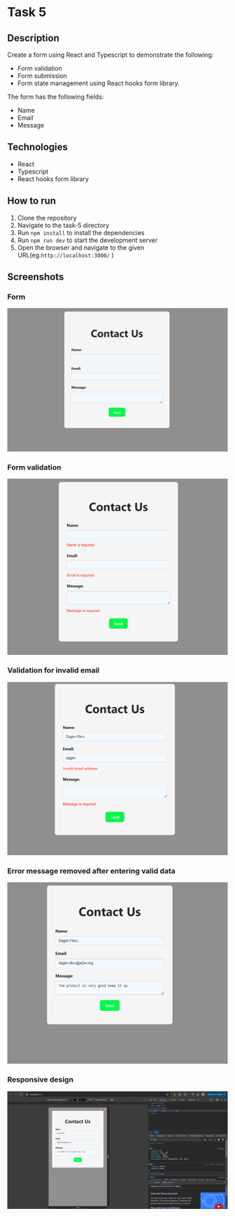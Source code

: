 # Task 5
## Description
Create a form using React and Typescript to demonstrate the following:
- Form validation
- Form submission
- Form state management
using React hooks form library.

The form has the following fields:
- Name
- Email
- Message
## Technologies
- React
- Typescript
- React hooks form library
## How to run
1. Clone the repository
2. Navigate to the task-5 directory
3. Run `npm install` to install the dependencies
4. Run `npm run dev` to start the development server
5. Open the browser and navigate to the given URL(eg.`http://localhost:3000/` )

## Screenshots
### Form
![Form](./screenshots/theform.png)

### Form validation
![Form validation](./screenshots/invalidMessages.png)

### Validation for invalid email
![Validation for invalid email](./screenshots/invalidEmail.png)

### Error message removed after entering valid data
![Error message removed after entering valid email](./screenshots/invalidMessageRemoved.png)

### Responsive design
![Responsive design](./screenshots/responsivness.png)